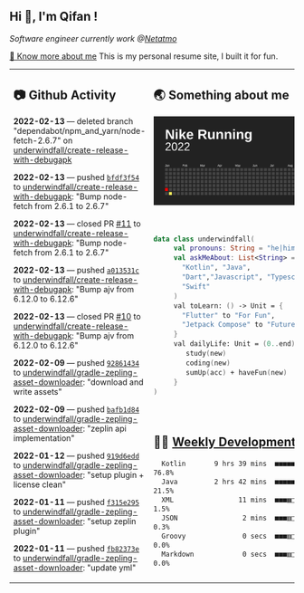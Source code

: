 <h2> Hi 👋, I'm Qifan ! </h2>
<p><em>Software engineer currently work @<a href="https://www.netatmo.com">Netatmo</a>
</em></p><p><a href="https://qifanyang.com/resume" target="_blank"> 🔭 Know more about me</a> This is my personal resume site, I built it for fun.</p>
<table><tr><td valign="top" rowspan="2">

 ## 📷 Github Activity
 <!-- githubActivity starts -->
  **2022-02-13** — deleted branch "dependabot/npm_and_yarn/node-fetch-2.6.7" on [underwindfall/create-release-with-debugapk](https://api.github.com/repos/underwindfall/create-release-with-debugapk)

  **2022-02-13** — pushed [`bfdf3f54`](https://github.com/underwindfall/create-release-with-debugapk/commit/bfdf3f54f69ae8a721a920a7280f41ab9cee6730) to [underwindfall/create-release-with-debugapk](https://api.github.com/repos/underwindfall/create-release-with-debugapk): "Bump node-fetch from 2.6.1 to 2.6.7"

  **2022-02-13** — closed PR [#11](https://api.github.com/repos/underwindfall/create-release-with-debugapk/pulls/11) to [underwindfall/create-release-with-debugapk](https://api.github.com/repos/underwindfall/create-release-with-debugapk): "Bump node-fetch from 2.6.1 to 2.6.7"

  **2022-02-13** — pushed [`a013531c`](https://github.com/underwindfall/create-release-with-debugapk/commit/a013531cb47ce4a120a1296bec9ac69d67421c02) to [underwindfall/create-release-with-debugapk](https://api.github.com/repos/underwindfall/create-release-with-debugapk): "Bump ajv from 6.12.0 to 6.12.6"

  **2022-02-13** — closed PR [#10](https://api.github.com/repos/underwindfall/create-release-with-debugapk/pulls/10) to [underwindfall/create-release-with-debugapk](https://api.github.com/repos/underwindfall/create-release-with-debugapk): "Bump ajv from 6.12.0 to 6.12.6"

  **2022-02-09** — pushed [`92861434`](https://github.com/underwindfall/gradle-zepling-asset-downloader/commit/9286143445f37f1e2124fd244639dacffbe253df) to [underwindfall/gradle-zepling-asset-downloader](https://api.github.com/repos/underwindfall/gradle-zepling-asset-downloader): "download and write assets"

  **2022-02-09** — pushed [`bafb1d84`](https://github.com/underwindfall/gradle-zepling-asset-downloader/commit/bafb1d8408ac076deb91230d9f12e9b735b12881) to [underwindfall/gradle-zepling-asset-downloader](https://api.github.com/repos/underwindfall/gradle-zepling-asset-downloader): "zeplin api implementation"

  **2022-01-12** — pushed [`919d6edd`](https://github.com/underwindfall/gradle-zepling-asset-downloader/commit/919d6edd935db623619c89dc2e42c3d4d78fafb2) to [underwindfall/gradle-zepling-asset-downloader](https://api.github.com/repos/underwindfall/gradle-zepling-asset-downloader): "setup plugin + license clean"

  **2022-01-11** — pushed [`f315e295`](https://github.com/underwindfall/gradle-zepling-asset-downloader/commit/f315e295b75b485b838bc5e482db3eb279017581) to [underwindfall/gradle-zepling-asset-downloader](https://api.github.com/repos/underwindfall/gradle-zepling-asset-downloader): "setup zeplin plugin"

  **2022-01-11** — pushed [`fb82373e`](https://github.com/underwindfall/gradle-zepling-asset-downloader/commit/fb82373eb0c85848ff385e2c789098ffab9010cb) to [underwindfall/gradle-zepling-asset-downloader](https://api.github.com/repos/underwindfall/gradle-zepling-asset-downloader): "update yml"
 <!-- githubActivity ends -->
 </td><td valign="top">

 ## 🌏 Something about me
 <!-- profile starts -->
 <a href="https://github.com/underwindfall" width="100%">
   <img src="https://github.com/underwindfall/GitHubPoster/blob/main/examples/nike.svg"/>
 </a>
 <br/>
 <br/>
 <br/>

 ```kotlin
 data class underwindfall(
      val pronouns: String = "he|him",
      val askMeAbout: List<String> = listOf(
        "Kotlin", "Java",
        "Dart","Javascript", "Typescript",
        "Swift"
      )
      val toLearn: () -> Unit = {
        "Flutter" to "For Fun",
        "Jetpack Compose" to "Future"
      }
      val dailyLife: Unit = (0..end).reduce { acc, new ->
         study(new)
         coding(new)
         sumUp(acc) + haveFun(new)
      }
 )
 ```
 <!-- profile ends -->
 </td></tr><tr><td valign="top">

 ## 🏊‍♂️ <a href="https://gist.github.com/underwindfall/377ee88ba1fabd1e93516e48ca9c61eb" target="_blank">Weekly Development Breakdown</a>
  <!-- codeTime starts -->
  ```text
    Kotlin       9 hrs 39 mins  ■■■■■■■■■■■■■■■■■■■■■■□□  76.8%
    Java         2 hrs 42 mins  ■■■■■■■■▦□□□□□□□□□□□□□□□  21.5%
    XML                11 mins  ■■■▦□□□□□□□□□□□□□□□□□□□□   1.5%
    JSON                2 mins  ■■■▥□□□□□□□□□□□□□□□□□□□□   0.3%
    Groovy              0 secs  ■■■▥□□□□□□□□□□□□□□□□□□□□   0.0%
    Markdown            0 secs  ■■■▥□□□□□□□□□□□□□□□□□□□□   0.0%
  ```
  <!-- codeTime starts -->
  </td></tr></table>
